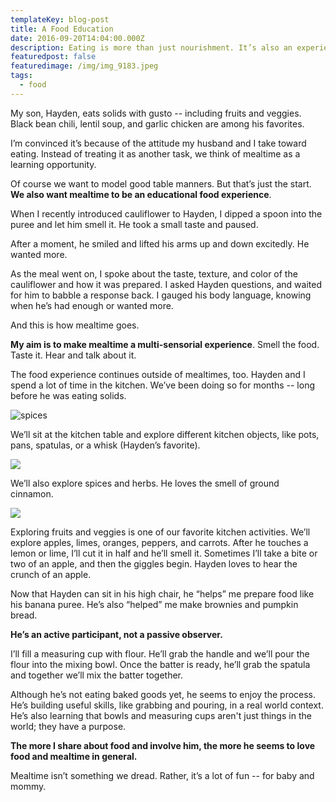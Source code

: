 ```yaml
---
templateKey: blog-post
title: A Food Education
date: 2016-09-20T14:04:00.000Z
description: Eating is more than just nourishment. It’s also an experience.
featuredpost: false
featuredimage: /img/img_9183.jpeg
tags:
  - food
---
```

My son, Hayden, eats solids with gusto -- including fruits and veggies. Black bean chili, lentil soup, and garlic chicken are among his favorites. 

I’m convinced it’s because of the attitude my husband and I take toward eating. Instead of treating it as another task, we think of mealtime as a learning opportunity. 

Of course we want to model good table manners. But that’s just the start. **We also want mealtime to be an educational food experience**.

When I recently introduced cauliflower to Hayden, I dipped a spoon into the puree and let him smell it. He took a small taste and paused. 

After a moment, he smiled and lifted his arms up and down excitedly. He wanted more. 

As the meal went on, I spoke about the taste, texture, and color of the cauliflower and how it was prepared. I asked Hayden questions, and waited for him to babble a response back. I gauged his body language, knowing when he’s had enough or wanted more.

And this is how mealtime goes. 

**My aim is to make mealtime a multi-sensorial experience**. Smell the food. Taste it. Hear and talk about it. 

The food experience continues outside of mealtimes, too. Hayden and I spend a lot of time in the kitchen. We’ve been doing so for months -- long before he was eating solids. 

![spices](/img/img_9253.jpeg)

We’ll sit at the kitchen table and explore different kitchen objects, like pots, pans, spatulas, or a whisk (Hayden’s favorite). 

![](/img/screen-shot-2022-10-03-at-4.41.31-pm.png)

We’ll also explore spices and herbs. He loves the smell of ground cinnamon. 

![](/img/img_9252.jpeg)

Exploring fruits and veggies is one of our favorite kitchen activities. We’ll explore apples, limes, oranges, peppers, and carrots. After he touches a lemon or lime, I’ll cut it in half and he’ll smell it. Sometimes I’ll take a bite or two of an apple, and then the giggles begin. Hayden loves to hear the crunch of an apple. 

Now that Hayden can sit in his high chair, he “helps” me prepare food like his banana puree. He’s also “helped” me make brownies and pumpkin bread. 

**He’s an active participant, not a passive observer.** 

I’ll fill a measuring cup with flour. He’ll grab the handle and we’ll pour the flour into the mixing bowl. Once the batter is ready, he’ll grab the spatula and together we’ll mix the batter together.

Although he’s not eating baked goods yet, he seems to enjoy the process. He’s building useful skills, like grabbing and pouring, in a real world context. He’s also learning that bowls and measuring cups aren't just things in the world; they have a purpose. 

**The more I share about food and involve him, the more he seems to love food and mealtime in general.** 

Mealtime isn’t something we dread. Rather, it’s a lot of fun -- for baby and mommy.